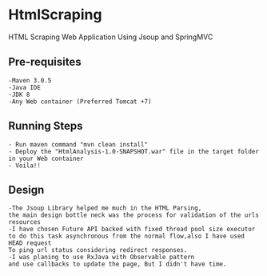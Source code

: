 # HtmlScraping
HTML Scraping Web Application Using Jsoup and SpringMVC 

## Pre-requisites
	-Maven 3.0.5
	-Java IDE
	-JDK 8
	-Any Web container (Preferred Tomcat +7)

## Running Steps
	- Run maven command "mvn clean install"
	- Deploy the "HtmlAnalysis-1.0-SNAPSHOT.war" file in the target folder in your Web container 
	- Voila!!

## Design
    -The Jsoup Library helped me much in the HTML Parsing, 
    the main design bottle neck was the process for validation of the urls resources
    -I have chosen Future API backed with fixed thread pool size executor 
    to do this task asynchronous from the normal flow,also I have used HEAD request 
    To ping url status considering redirect responses.
    -I was planing to use RxJava with Observable pattern 
    and use callbacks to update the page, But I didn't have time.
